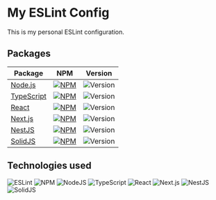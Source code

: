 # My ESLint Config

This is my personal ESLint configuration.

## Packages

| Package                                                                                     | NPM                                                                                                                                                                          | Version                                                                                                            |
| ------------------------------------------------------------------------------------------- | ---------------------------------------------------------------------------------------------------------------------------------------------------------------------------- | ------------------------------------------------------------------------------------------------------------------ |
| [Node.js](https://github.com/josejefferson/eslint-config/blob/main/node/README.md)          | [![NPM](https://img.shields.io/badge/NPM-%23CB3837.svg?style=for-the-badge&logo=npm&logoColor=white)](https://www.npmjs.com/package/@josejefferson/eslint-config-node)       | ![Version](https://img.shields.io/npm/v/@josejefferson/eslint-config-node?style=for-the-badge&label=Version)       |
| [TypeScript](https://github.com/josejefferson/eslint-config/blob/main/typescript/README.md) | [![NPM](https://img.shields.io/badge/NPM-%23CB3837.svg?style=for-the-badge&logo=npm&logoColor=white)](https://www.npmjs.com/package/@josejefferson/eslint-config-typescript) | ![Version](https://img.shields.io/npm/v/@josejefferson/eslint-config-typescript?style=for-the-badge&label=Version) |
| [React](https://github.com/josejefferson/eslint-config/blob/main/react/README.md)           | [![NPM](https://img.shields.io/badge/NPM-%23CB3837.svg?style=for-the-badge&logo=npm&logoColor=white)](https://www.npmjs.com/package/@josejefferson/eslint-config-react)      | ![Version](https://img.shields.io/npm/v/@josejefferson/eslint-config-react?style=for-the-badge&label=Version)      |
| [Next.js](https://github.com/josejefferson/eslint-config/blob/main/next/README.md)          | [![NPM](https://img.shields.io/badge/NPM-%23CB3837.svg?style=for-the-badge&logo=npm&logoColor=white)](https://www.npmjs.com/package/@josejefferson/eslint-config-next)       | ![Version](https://img.shields.io/npm/v/@josejefferson/eslint-config-next?style=for-the-badge&label=Version)       |
| [NestJS](https://github.com/josejefferson/eslint-config/blob/main/nest/README.md)          | [![NPM](https://img.shields.io/badge/NPM-%23CB3837.svg?style=for-the-badge&logo=npm&logoColor=white)](https://www.npmjs.com/package/@josejefferson/eslint-config-nest)       | ![Version](https://img.shields.io/npm/v/@josejefferson/eslint-config-nest?style=for-the-badge&label=Version)       |
| [SolidJS](https://github.com/josejefferson/eslint-config/blob/main/solid/README.md)         | [![NPM](https://img.shields.io/badge/NPM-%23CB3837.svg?style=for-the-badge&logo=npm&logoColor=white)](https://www.npmjs.com/package/@josejefferson/eslint-config-solid)      | ![Version](https://img.shields.io/npm/v/@josejefferson/eslint-config-solid?style=for-the-badge&label=Version)      |

## Technologies used

![ESLint](https://img.shields.io/badge/ESLint-4B3263?style=for-the-badge&logo=eslint&logoColor=white)
![NPM](https://img.shields.io/badge/NPM-%23CB3837.svg?style=for-the-badge&logo=npm&logoColor=white)
![NodeJS](https://img.shields.io/badge/node.js-6DA55F?style=for-the-badge&logo=node.js&logoColor=white)
![TypeScript](https://img.shields.io/badge/typescript-%23007ACC.svg?style=for-the-badge&logo=typescript&logoColor=white)
![React](https://img.shields.io/badge/react-%2320232a.svg?style=for-the-badge&logo=react&logoColor=%2361DAFB)
![Next.js](https://img.shields.io/badge/Next-black?style=for-the-badge&logo=next.js&logoColor=white)
![NestJS](https://img.shields.io/badge/nestjs-%23E0234E.svg?style=for-the-badge&logo=nestjs&logoColor=white)
![SolidJS](https://img.shields.io/badge/SolidJS-2c4f7c?style=for-the-badge&logo=solid&logoColor=c8c9cb)
